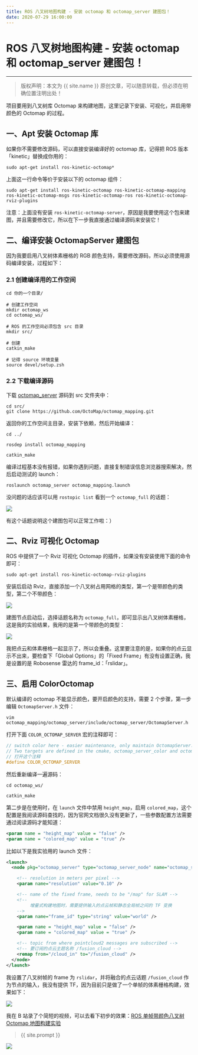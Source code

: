 ```yaml
---
title: ROS 八叉树地图构建 - 安装 octomap 和 octomap_server 建图包！
date: 2020-07-29 16:00:00
---
```

# ROS 八叉树地图构建 - 安装 octomap 和 octomap_server 建图包！
***
> 版权声明：本文为 {{ site.name }} 原创文章，可以随意转载，但必须在明确位置注明出处！


项目要用到八叉树库 Octomap 来构建地图，这里记录下安装、可视化，并启用带颜色的 Octomap 的过程。

## 一、Apt 安装 Octomap 库

如果你不需要修改源码，可以直接安装编译好的 octomap 库，记得把 ROS 版本「kinetic」替换成你用的：

```shell
sudo apt-get install ros-kinetic-octomap*
```

上面这一行命令等价于安装以下的 octomap 组件：

```shell
sudo apt-get install ros-kinetic-octomap ros-kinetic-octomap-mapping ros-kinetic-octomap-msgs ros-kinetic-octomap-ros ros-kinetic-octomap-rviz-plugins
```

注意：上面没有安装 `ros-kinetic-octomap-server`，原因是我要使用这个包来建图，并且需要修改它，所以在下一步我直接通过编译源码来安装它！

## 二、编译安装 OctomapServer 建图包

因为我要启用八叉树体素栅格的 RGB 颜色支持，需要修改源码，所以必须使用源码编译安装，过程如下：

### 2.1 创建编译用的工作空间

```shell
cd 你的一个目录/

# 创建工作空间
mkdir octomap_ws
cd octomap_ws/

# ROS 的工作空间必须包含 src 目录
mkdir src/

# 创建
catkin_make

# 记得 source 环境变量
source devel/setup.zsh
```

### 2.2 下载编译源码

下载 [octomap_server](https://github.com/OctoMap/octomap_mapping) 源码到 src 文件夹中：

```shell
cd src/
git clone https://github.com/OctoMap/octomap_mapping.git
```

返回你的工作空间主目录，安装下依赖，然后开始编译：

```shell
cd ../

rosdep install octomap_mapping

catkin_make
```

编译过程基本没有报错，如果你遇到问题，直接复制错误信息浏览器搜索解决，然后启动测试的 launch：

```shell
roslaunch octomap_server octomap_mapping.launch
```

没问题的话应该可以用 `rostopic list` 看到一个 `octomap_full` 的话题：

![](https://dlonng.oss-cn-shenzhen.aliyuncs.com/blog/build_octomap.png)

有这个话题说明这个建图包可以正常工作啦：）

## 二、Rviz 可视化 Octomap

ROS 中提供了一个 Rviz 可视化 Octomap 的插件，如果没有安装使用下面的命令即可：

```shell
sudo apt-get install ros-kinetic-octomap-rviz-plugins
```

安装后启动 Rviz，直接添加一个八叉树占用网格的类型，第一个是带颜色的类型，第二个不带颜色：

![](https://dlonng.oss-cn-shenzhen.aliyuncs.com/blog/octomap_rviz_plugin2.png)

建图节点启动后，选择话题名称为 `octomap_full`，即可显示出八叉树体素栅格，这是我的实验结果，我用的是第一个带颜色的类型：

![](https://dlonng.oss-cn-shenzhen.aliyuncs.com/blog/octomap_rviz_result.png)

我把点云和体素栅格一起显示了，所以会重叠。这里要注意的是，如果你的点云显示不出来，要检查下「Global Options」的「Fixed Frame」有没有设置正确，我是设置的是 Robosense 雷达的 frame_id：「rslidar」。

## 三、启用 ColorOctomap

默认编译的 octomap 不能显示颜色，要开启颜色的支持，需要 2 个步骤，第一步编辑 `OctomapServer.h` 文件：

```shell
vim octomap_mapping/octomap_server/include/octomap_server/OctomapServer.h
```

打开下面 `COLOR_OCTOMAP_SERVER` 宏的注释即可：

```cpp
// switch color here - easier maintenance, only maintain OctomapServer. 
// Two targets are defined in the cmake, octomap_server_color and octomap_server. One has this defined, and the other doesn't
// 打开这个注释
#define COLOR_OCTOMAP_SERVER
```

然后重新编译一遍源码：

```shell
cd octomap_ws/

catkin_make
```

第二步是在使用时，在 `launch` 文件中禁用 `height_map`，启用 `colored_map`，这个配置是我阅读源码查找的，因为官网文档很久没有更新了，一些参数配置方法需要通过阅读源码才能知道：

```xml
<param name = "height_map" value = "false" />
<param name = "colored_map" value = "true" />
```

比如以下是我实验用的 launch 文件：

```xml
<launch>
  <node pkg="octomap_server" type="octomap_server_node" name="octomap_server">

    <!-- resolution in meters per pixel -->
    <param name="resolution" value="0.10" />

    <!-- name of the fixed frame, needs to be "/map" for SLAM -->
    <!-- 
         增量式构建地图时，需要提供输入的点云帧和静态全局帧之间的 TF 变换
    -->
    <param name="frame_id" type="string" value="world" />

    <param name = "height_map" value = "false" />
    <param name = "colored_map" value = "true" /> 

    <!-- topic from where pointcloud2 messages are subscribed -->
    <!-- 要订阅的点云主题名称 /fusion_cloud -->
    <remap from="/cloud_in" to="/fusion_cloud" />
  </node>
</launch>
```

我设置了八叉树帧的 frame 为 `rslidar`，并将融合的点云话题 `/fusion_cloud` 作为节点的输入，我没有提供 TF，因为目前只是做了一个单帧的体素栅格构建，效果如下：

![](https://dlonng.oss-cn-shenzhen.aliyuncs.com/blog/color_octomap.png)

我在 B 站录了个简短的视频，可以去看下初步的效果：[ROS 单帧带颜色八叉树 Octomap 地图构建实验](https://www.bilibili.com/video/BV1hz4y197Wb)




> {{ site.prompt }}



![](https://dlonng.oss-cn-shenzhen.aliyuncs.com/blog/dlonng_qrcode.jpg#pic_center)